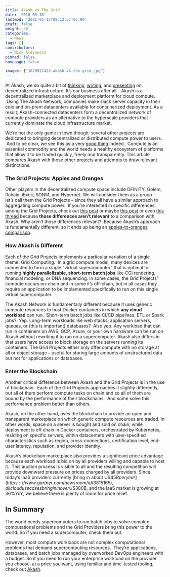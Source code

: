 ```yaml
---
title: Akash vs The Grid
date: '2018-05-30'
lastmod: '2021-05-13T09:13:57-07:00'
draft: false
weight: 50
categories:
  - News
tags: []
contributors:
  - Nick Alesandro
pinned: false
homepage: false

images: ["1620922423-akash-vs-the-grid.jpg"]
---
```

At Akash, we do quite a bit of [thinking](https://docsend.com/view/yvgseww), [writing](https://hackernoon.com/decentralized-infrastructure-is-a-moral-imperative-2ec13dc3138d), and [presenting](https://www.youtube.com/watch?v=JUGjvs6IsrU) on decentralized infrastructure. It’s our business after all – Akash is a decentralized marketplace and deployment platform for cloud compute.  Using The Akash Network, companies make slack server capacity in their colo and on-prem datacenters available for containerized deployment. As a result, Akash-connected datacenters form a decentralized network of compute providers as an alternative to the hyperscale providers that currently dominate the cloud infrastructure market.

We’re not the only game in town though; several other projects are dedicated to bringing decentralized or distributed compute power to users.  And to be clear, we see this as a very [good thing](https://memegenerator.net/img/instances/60763191/its-a-good-thing.jpg) indeed.  Compute is an essential commodity and the world needs a healthy ecosystem of platforms that allow it to be traded quickly, freely and transparently. This article compares Akash with those other projects and attempts to draw relevant distinctions.  

### **The Grid Projects: Apples and Oranges**

Other players in the decentralized compute space include DFINITY, Golem, 0chain, iExec, SONM, and Hypernet. We will consider them as a group – let’s call them the Grid Projects – since they all have a similar approach to aggregating compute power.  If you’re interested in specific differences among the Grid Projects, check out [this post](https://medium.com/@hypernet/how-hypernet-compares-to-golem-sonm-iexec-etc-d5aec79e51d6) or maybe [this post](https://themerkle.com/iexec-vs-golem-vs-sonm/) or even [this thread](https://www.reddit.com/r/GolemProject/comments/7kmqx2/is_iexec_a_direct_competitor_of_golem/) because **those differences aren’t relevant** to a comparison with Akash. Why aren’t those differences relevant?  Because Akash’s approach is fundamentally different, so it ends up being an [apples-to-oranges comparison](https://en.wikipedia.org/wiki/Apples_and_oranges).   

### **How Akash is Different**

Each of the Grid Projects implements a particular variation of a single theme: Grid Computing.  In a grid compute model, many devices are connected to form a single “virtual supercomputer” that is optimal for running **highly parallelizable, short-term batch jobs** like CGI rendering, financial modeling, or DNA sequencing. In some cases, the Grid Projects’ compute occurs on-chain and in some it’s off-chain, but in all cases they require an application to be implemented specifically to run on this single virtual supercomputer.

The Akash Network is fundamentally different because it uses generic compute resources to host Docker containers in which **any cloud workload** can run.  Short-term batch jobs like CI/CD pipelines, ETL or Spark jobs?  Yep. Long-term workloads like web stacks, application servers, queues, or (this is important) databases?  Also yep. Any workload that can run in containers on AWS, GCP, Azure, or your own hardware can be run on Akash without rewriting it to run on a supercomputer. Akash also differs in that users have access to block storage on the servers running its containers. The Grid Projects either only offer compute with no storage at all or object storage – useful for storing large amounts of unstructured data but not for applications or databases.

### **Enter the Blockchain**

Another critical difference between Akash and the Grid Projects is in the use of blockchain.  Each of the Grid Projects approaches it slightly differently, but all of them perform compute tasks on chain and so all of them are bound by the performance of their blockchains.  And some solve this performance problem better than others.

Akash, on the other hand, uses the blockchain to provide an open and transparent marketplace on which generic compute resources are traded. In other words, space on a server is bought and sold on chain, while deployment is off chain in Docker containers, orchestrated by Kubernetes, residing on specific servers, within datacenters with user-specified characteristics such as region, cross-connections, certification level, end-user latency, reputation, and provider identity.

Akash’s blockchain marketplace also provides a significant price advantage because each workload is bid on by all providers willing and capable to host it.  This auction process is visible to all and the resulting competition will provide downward pressure on prices charged by all providers. Since today’s IaaS providers currently [bring in about US$45B per year](https://www.gartner.com/newsroom/id/3815165), all cloud use cases bring in in over US$300B, and the IaaS market is growing at 36%YoY, we believe there is plenty of room for price relief.

**In Summary**
--------------

The world needs supercomputers to run batch jobs to solve complex computational problems and the Grid Providers bring this power to the world. So if you need a supercomputer, check them out.

However, most compute workloads are not complex computational problems that demand supercomputing resources.  They’re applications, databases, and batch jobs managed by overworked DevOps engineers with a budget. So if you need to run your enterprise workload on the provider you choose, at a price you want, using familiar and time-tested tooling, check out [Akash](https://akash.network/).